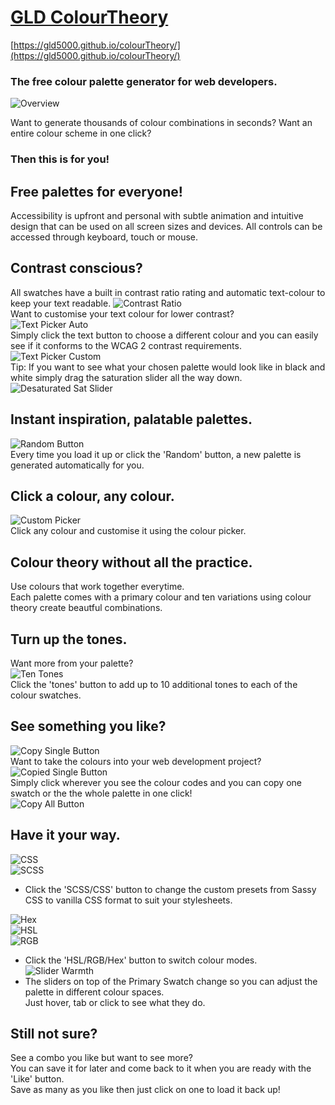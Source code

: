 # [GLD ColourTheory](https://gld5000.github.io/colourTheory/)

[https://gld5000.github.io/colourTheory/](https://gld5000.github.io/colourTheory/)

### The free colour palette generator for web developers.

![Overview](./media/img/screenshots/Overview.jpg)

Want to generate thousands of colour combinations in seconds?
Want an entire colour scheme in one click?

### Then this is for you!

## Free palettes for everyone!

Accessibility is upfront and personal with subtle animation and intuitive design that can be used on all screen sizes and devices.
All controls can be accessed through keyboard, touch or mouse.

## Contrast conscious?

All swatches have a built in contrast ratio rating and automatic text-colour to keep your text readable.
![Contrast Ratio](./media/img/screenshots/Contrast%20Ratio.jpg)  
Want to customise your text colour for lower contrast?  
![Text Picker Auto](./media/img/screenshots/Text%20Picker%20Auto.jpg)  
Simply click the text button to choose a different colour and you can easily see if it conforms to the WCAG 2 contrast requirements.  
![Text Picker Custom](./media/img/screenshots/Text%20Picker%20Custom.jpg)  
 Tip: If you want to see what your chosen palette would look like in black and white simply drag the saturation slider all the way down.  
 ![Desaturated Sat Slider](./media/img/screenshots/Desaturated%20Sat%20Slider.jpg)

## Instant inspiration, palatable palettes.

![Random Button](./media/img/screenshots/Random%20Button.jpg)  
Every time you load it up or click the 'Random' button, a new palette is generated automatically for you.

## Click a colour, any colour.

![Custom Picker](./media/img/screenshots/Custom%20Picker.jpg)  
Click any colour and customise it using the colour picker.

## Colour theory without all the practice.

Use colours that work together everytime.  
Each palette comes with a primary colour and ten variations using colour theory create beautful combinations.

## Turn up the tones.

Want more from your palette?  
![Ten Tones](./media/img/screenshots/Ten%20Tones.jpg)  
Click the 'tones' button to add up to 10 additional tones to each of the colour swatches.

## See something you like?

![Copy Single Button](./media/img/screenshots/Copy%20Single%20Swatch.jpg)  
Want to take the colours into your web development project?  
![Copied Single Button](./media/img/screenshots/Copied%20Single%20Swatch.jpg)  
Simply click wherever you see the colour codes and you can copy one swatch or the the whole palette in one click!  
![Copy All Button](./media/img/screenshots/Copied%20All.jpg)

## Have it your way.

![CSS](./media/img/screenshots/CSS%20Mode.jpg)  
![SCSS](./media/img/screenshots/SCSS%20Mode.jpg)

- Click the 'SCSS/CSS' button to change the custom presets from Sassy CSS to vanilla CSS format to suit your stylesheets.

![Hex](./media/img/screenshots/Hex.jpg)  
![HSL](./media/img/screenshots/HSL.jpg)  
![RGB](./media/img/screenshots/RGB.jpg)

- Click the 'HSL/RGB/Hex' button to switch colour modes.  
  ![Slider Warmth](./media/img/screenshots/Slider%20Warmth.jpg)
- The sliders on top of the Primary Swatch change so you can adjust the palette in different colour spaces.  
  Just hover, tab or click to see what they do.

## Still not sure?

See a combo you like but want to see more?  
You can save it for later and come back to it when you are ready with the 'Like' button.  
Save as many as you like then just click on one to load it back up!

